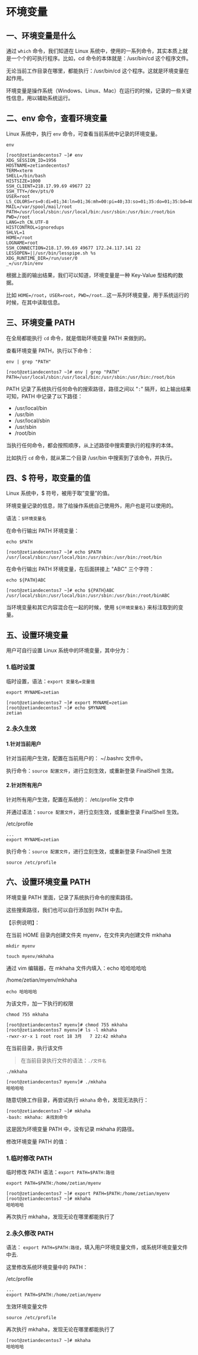 # 环境变量

## 一、环境变量是什么

通过 `which` 命令，我们知道在 Linux 系统中，使用的一系列命令，其实本质上就是一个个的可执行程序。比如，cd 命令的本体就是：/usr/bin/cd 这个程序文件。

无论当前工作目录在哪里，都能执行：/usr/bin/cd 这个程序。这就是环境变量在起作用。

环境变量是操作系统（Windows、Linux、Mac）在运行的时候，记录的一些关键性信息，用以辅助系统运行。

## 二、env 命令，查看环境变量

Linux 系统中，执行 `env` 命令，可查看当前系统中记录的环境变量。

```shell
env
```

```shell
[root@zetiandecentos7 ~]# env
XDG_SESSION_ID=1956
HOSTNAME=zetiandecentos7
TERM=xterm
SHELL=/bin/bash
HISTSIZE=1000
SSH_CLIENT=218.17.99.69 49677 22
SSH_TTY=/dev/pts/0
USER=root
LS_COLORS=rs=0:di=01;34:ln=01;36:mh=00:pi=40;33:so=01;35:do=01;35:bd=40;33;01:cd=40;33;01:or=40;31;01:mi=01;05;37;41:su=37;41:sg=30;43:ca=30;41:tw=30;42:ow=34;42:st=37;44:ex=01;32:*.tar=01;31:*.tgz=01;31:*.arc=01;31:*.arj=01;31:*.taz=01;31:*.lha=01;31:*.lz4=01;31:*.lzh=01;31:*.lzma=01;31:*.tlz=01;31:*.txz=01;31:*.tzo=01;31:*.t7z=01;31:*.zip=01;31:*.z=01;31:*.Z=01;31:*.dz=01;31:*.gz=01;31:*.lrz=01;31:*.lz=01;31:*.lzo=01;31:*.xz=01;31:*.bz2=01;31:*.bz=01;31:*.tbz=01;31:*.tbz2=01;31:*.tz=01;31:*.deb=01;31:*.rpm=01;31:*.jar=01;31:*.war=01;31:*.ear=01;31:*.sar=01;31:*.rar=01;31:*.alz=01;31:*.ace=01;31:*.zoo=01;31:*.cpio=01;31:*.7z=01;31:*.rz=01;31:*.cab=01;31:*.jpg=01;35:*.jpeg=01;35:*.gif=01;35:*.bmp=01;35:*.pbm=01;35:*.pgm=01;35:*.ppm=01;35:*.tga=01;35:*.xbm=01;35:*.xpm=01;35:*.tif=01;35:*.tiff=01;35:*.png=01;35:*.svg=01;35:*.svgz=01;35:*.mng=01;35:*.pcx=01;35:*.mov=01;35:*.mpg=01;35:*.mpeg=01;35:*.m2v=01;35:*.mkv=01;35:*.webm=01;35:*.ogm=01;35:*.mp4=01;35:*.m4v=01;35:*.mp4v=01;35:*.vob=01;35:*.qt=01;35:*.nuv=01;35:*.wmv=01;35:*.asf=01;35:*.rm=01;35:*.rmvb=01;35:*.flc=01;35:*.avi=01;35:*.fli=01;35:*.flv=01;35:*.gl=01;35:*.dl=01;35:*.xcf=01;35:*.xwd=01;35:*.yuv=01;35:*.cgm=01;35:*.emf=01;35:*.axv=01;35:*.anx=01;35:*.ogv=01;35:*.ogx=01;35:*.aac=01;36:*.au=01;36:*.flac=01;36:*.mid=01;36:*.midi=01;36:*.mka=01;36:*.mp3=01;36:*.mpc=01;36:*.ogg=01;36:*.ra=01;36:*.wav=01;36:*.axa=01;36:*.oga=01;36:*.spx=01;36:*.xspf=01;36:
MAIL=/var/spool/mail/root
PATH=/usr/local/sbin:/usr/local/bin:/usr/sbin:/usr/bin:/root/bin
PWD=/root
LANG=zh_CN.UTF-8
HISTCONTROL=ignoredups
SHLVL=1
HOME=/root
LOGNAME=root
SSH_CONNECTION=218.17.99.69 49677 172.24.117.141 22
LESSOPEN=||/usr/bin/lesspipe.sh %s
XDG_RUNTIME_DIR=/run/user/0
_=/usr/bin/env
```

根据上面的输出结果，我们可以知道，环境变量是一种 Key-Value 型结构的数据。

比如 `HOME=/root`，`USER=root`，`PWD=/root`...这一系列环境变量，用于系统运行的时候，在其中读取信息。

## 三、环境变量 PATH

在全局都能执行 `cd` 命令，就是借助环境变量 PATH 来做到的。

查看环境变量 PATH，执行以下命令：

```shell
env | grep "PATH"
```

```shell
[root@zetiandecentos7 ~]# env | grep "PATH"
PATH=/usr/local/sbin:/usr/local/bin:/usr/sbin:/usr/bin:/root/bin
```

PATH 记录了系统执行任何命令的搜索路径，路径之间以 "`:`" 隔开，如上输出结果可知，PATH 中记录了以下路径：

- /usr/local/bin
- /usr/bin
- /usr/local/sbin
- /usr/sbin
- /root/bin

当执行任何命令，都会按照顺序，从上述路径中搜索要执行的程序的本体。

比如执行 `cd` 命令，就从第二个目录 /usr/bin 中搜索到了该命令，并执行。

## 四、$ 符号，取变量的值

Linux 系统中，$ 符号，被用于取”变量”的值。

环境变量记录的信息，除了给操作系统自己使用外，用户也是可以使用的。

语法：`$环境变量名`

在命令行输出 PATH 环境变量：

```shell
echo $PATH
```

```shell
[root@zetiandecentos7 ~]# echo $PATH
/usr/local/sbin:/usr/local/bin:/usr/sbin:/usr/bin:/root/bin
```

在命令行输出 PATH 环境变量，在后面拼接上 "ABC" 三个字符：

```shell
echo ${PATH}ABC
```

```shell
[root@zetiandecentos7 ~]# echo ${PATH}ABC
/usr/local/sbin:/usr/local/bin:/usr/sbin:/usr/bin:/root/binABC
```

当环境变量和其它内容混合在一起的时候，使用 `${环境变量名}` 来标注取到的变量。

## 五、设置环境变量

用户可自行设置 Linux 系统中的环境变量，其中分为：

### 1.临时设置

临时设置，语法：`export 变量名=变量值`

```shell
export MYNAME=zetian
```

```shell
[root@zetiandecentos7 ~]# export MYNAME=zetian
[root@zetiandecentos7 ~]# echo $MYNAME
zetian
```

### 2.永久生效

#### 1.针对当前用户

针对当前用户生效，配置在当前用户的： ~/.bashrc 文件中。

执行命令：`source 配置文件`，进行立刻生效，或重新登录 FinalShell 生效。

#### 2.针对所有用户

针对所有用户生效，配置在系统的： /etc/profile 文件中

并通过语法：`source 配置文件`，进行立刻生效，或重新登录 FinalShell 生效。

/etc/profile

```shell
...
export MYNAME=zetian
```

执行命令：`source 配置文件`，进行立刻生效，或重新登录 FinalShell 生效

```shell
source /etc/profile
```

## 六、设置环境变量 PATH

环境变量 PATH 里面，记录了系统执行命令的搜索路径。

这些搜索路径，我们也可以自行添加到 PATH 中去。

【示例说明】：

在当前 HOME 目录内创建文件夹 myenv，在文件夹内创建文件 mkhaha

```shell
mkdir myenv

touch myenv/mkhaha
```

通过 vim 编辑器，在 mkhaha 文件内填入：echo 哈哈哈哈哈

/home/zetian/myenv/mkhaha

```shell
echo 哈哈哈哈
```

为该文件，加一下执行的权限

```shell
chmod 755 mkhaha
```

```shell
[root@zetiandecentos7 myenv]# chmod 755 mkhaha
[root@zetiandecentos7 myenv]# ls -l mkhaha
-rwxr-xr-x 1 root root 18 3月   7 22:42 mkhaha
```

在当前目录，执行该文件

> 在当前目录执行文件的语法：`./文件名`

```shell
./mkhaha
```

```shell
[root@zetiandecentos7 myenv]# ./mkhaha
哈哈哈哈
```

随意切换工作目录，再尝试执行 `mkhaha` 命令，发现无法执行：

```shell
[root@zetiandecentos7 ~]# mkhaha
-bash: mkhaha: 未找到命令
```

这是因为环境变量 PATH 中，没有记录 mkhaha 的路径。

修改环境变量 PATH 的值：

### 1.临时修改 PATH

临时修改 PATH 语法：`export PATH=$PATH:路径`

```shell
export PATH=$PATH:/home/zetian/myenv
```

```shell
[root@zetiandecentos7 ~]# export PATH=$PATH:/home/zetian/myenv
[root@zetiandecentos7 ~]# mkhaha
哈哈哈哈
```

再次执行 mkhaha，发现无论在哪里都能执行了

### 2.永久修改 PATH

语法： `export PATH=$PATH:路径`，填入用户环境变量文件，或系统环境变量文件中去.

这里修改系统环境变量中的 PATH：

/etc/profile

```shell
...
export PATH=$PATH:/home/zetian/myenv
```

生效环境变量文件

```shell
source /etc/profile
```

再次执行 mkhaha，发现无论在哪里都能执行了

```shell
[root@zetiandecentos7 ~]# mkhaha
哈哈哈哈
```
